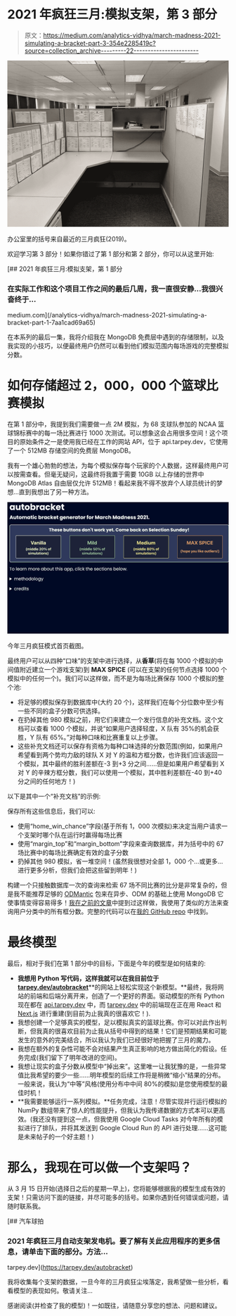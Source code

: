 # 2021 年疯狂三月:模拟支架，第 3 部分

> 原文：<https://medium.com/analytics-vidhya/march-madness-2021-simulating-a-bracket-part-3-354e2285419c?source=collection_archive---------22----------------------->

![](img/5d86d170201ec94181e815791436ebbc.png)

办公室里的括号来自最近的三月疯狂(2019)。

欢迎学习第 3 部分！如果你错过了第 1 部分和第 2 部分，你可以从这里开始:

[](/analytics-vidhya/march-madness-2021-simulating-a-bracket-part-1-7aa1cad69a65) [## 2021 年疯狂三月:模拟支架，第 1 部分

### 在实际工作和这个项目工作之间的最后几周，我一直很安静…我很兴奋终于…

medium.com](/analytics-vidhya/march-madness-2021-simulating-a-bracket-part-1-7aa1cad69a65) 

在本系列的最后一集，我将介绍我在 MongoDB 免费层中遇到的存储限制，以及我实现的小技巧，以便最终用户仍然可以看到他们模拟范围内每场游戏的完整模拟分数。

# 如何存储超过 2，000，000 个篮球比赛模拟

在第 1 部分中，我提到我们需要做一点 2M 模拟，为 68 支球队参加的 NCAA 篮球锦标赛中的每一场比赛进行 1000 次测试。可以想象这会占用很多空间！这个项目的原始条件之一是使用我已经在工作的网站 API，位于 api.tarpey.dev，它使用了一个 512MB 存储空间的免费层 MongoDB。

我有一个雄心勃勃的想法，为每个模拟保存每个玩家的个人数据，这样最终用户可以按需查看。但毫无疑问，这最终将我置于需要 10GB 以上存储的世界中 MongoDB Atlas 自由层仅允许 512MB！看起来我不得不放弃个人球员统计的梦想…直到我想出了另一种方法。

![](img/cccf0dc5259c4d12ac53e71540ab6808.png)

今年三月疯狂模式首页截图。

最终用户可以从四种“口味”的支架中进行选择，从**香草**(将在每 1000 个模拟的中间值附近建立一个游戏支架)到 **MAX SPICE** (可以在支架的任何节点选择 1000 个模拟中的任何一个)。我们可以这样做，而不是为每场比赛保存 1000 个模拟的整个池:

*   将足够的模拟保存到数据库中(大约 20 个)，这样我们在每个分位数中至少有一些不同的盒子分数可供选择。
*   在扔掉其他 980 模拟之前，用它们来建立一个发行信息的补充文档。这个文档可以查看 1000 个模拟，并说“如果用户选择轻度，X 队有 35%的机会获胜，Y 队有 65%。”对每种口味和比赛重复以上步骤。
*   这些补充文档还可以保存有资格为每种口味选择的分数范围(例如，如果用户希望看到两个势均力敌的球队 X 对 Y 的温和方框分数，也许我们应该返回一个模拟，其中最终的胜利差额在-3 到+3 分之间……但是如果用户希望看到 X 对 Y 的辛辣方框分数，我们可以使用一个模拟，其中胜利差额在-40 到+40 分之间的任何地方！)

以下是其中一个“补充文档”的示例:

保存所有这些信息后，我们可以:

*   使用“home_win_chance”字段(基于所有 1，000 次模拟)来决定当用户请求一个支架时哪个队在运行时赢得每场比赛
*   使用“margin_top”和“margin_bottom”字段来查询数据库，并为括号中的 67 场比赛中的每场比赛确定有效的盒子分数
*   扔掉其他 980 模拟，省一堆空间！(虽然我很想对全部 1，000 个…或更多…进行更多分析，但我们会把这些留到明年！)

构建一个只接触数据库一次的查询来检索 67 场不同比赛的比分是非常复杂的，但是我不能推荐足够的 [ODMantic](https://art049.github.io/odmantic/) 包来在异步、ODM 的基础上使用 MongoDB 它使事情变得容易得多！[我在之前的文章](https://miketarpey.medium.com/multiple-filter-search-functionality-using-odmantic-fastapi-and-list-unpacking-2f56245233fe)中提到过这样做，我使用了类似的方法来查询用户分类中的所有框分数。完整的代码可以在[我的 GitHub repo](https://github.com/AnnuityDew/api-tarpeydev/blob/master/src/api/autobracket.py) 中找到。

# 最终模型

最后，相对于我们在第 1 部分中的目标，下面是今年的模型是如何结束的:

*   **我想用 Python 写代码，这样我就可以在我目前位于**[**tarpey.dev/autobracket**](https://tarpey.dev/autobracket)**的网站上轻松实现这个新模型。**最终，我将网站的前端和后端分离开来，创造了一个更好的界面。驱动模型的所有 Python 现在都在 [api.tarpey.dev](https://api.tarpey.dev) 中，而 [tarpey.dev](https://tarpey.dev) 中的前端现在正在用 React 和 [Next.js](https://nextjs.org) 进行重建(到目前为止我真的很喜欢它！).
*   我想创建一个足够真实的模型，足以模拟真实的篮球比赛。你可以对此作出判断，但我真的很喜欢目前为止我从括号中得到的结果！它们是预期结果和可能发生的意外的完美结合，所以我认为我们已经很好地把握了三月的魔力。
*   我想在额外的复杂性可能不会对结果产生真正影响的地方做出简化的假设。任务完成(我们留下了明年改进的空间)。
*   我想让现实的盒子分数从模型中“掉出来”。这里唯一让我犹豫的是，一些异常值比我希望的要少一些……明年模型的后续工作将是稍微“缩小”结果的分布。一般来说，我认为“中等”风格(使用分布中中间 80%的模拟)是您使用模型的最佳时机！
*   **我需要能够运行一系列模拟。**任务完成，注意！尽管实现并行运行模拟的 NumPy 数组带来了惊人的性能提升，但我认为我传递数据的方式本可以更高效。(我还没有提到这一点，但我使用 Google Cloud Tasks 对今年所有的模拟进行了排队，并将其发送到 Google Cloud Run 的 API 进行处理……这可能是未来帖子的一个好主题！)

# 那么，我现在可以做一个支架吗？

从 3 月 15 日开始(选择日之后的星期一早上)，您将能够根据我的模型生成有效的支架！只需访问下面的链接，并尽可能多的括号。如果你遇到任何错误或问题，请随时联系我。

 [## 汽车球拍

### 2021 年疯狂三月自动支架发电机。要了解有关此应用程序的更多信息，请单击下面的部分。方法…

tarpey.dev](https://tarpey.dev/autobracket) 

我将收集每个支架的数据，一旦今年的三月疯狂尘埃落定，我希望做一些分析，看看模型的表现如何。敬请关注…

感谢阅读(并检查了我的模型)！一如既往，请随意分享您的想法、问题和建议。